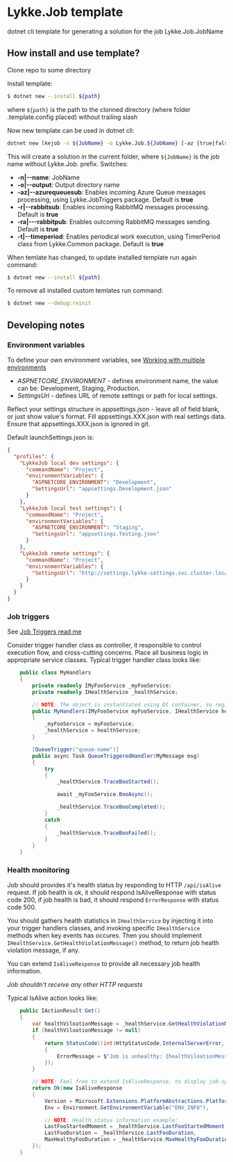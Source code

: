 # Lykke.Job template

dotnet cli template for generating a solution for the job Lykke.Job.JobName

## How install and use template?

Clone repo to some directory

Install template:
```sh
$ dotnet new --install ${path}
```
where `${path}` is the path to the clonned directory (where folder .template.config placed) without trailing slash

Now new template can be used in dotnet cli:

```sh
dotnet new lkejob -n ${JobName} -o Lykke.Job.${JobName} [-az {true|false} -r {true|false} -ra {true|false} -t {true|false}]
```
This will create a solution in the current folder, where `${JobName}` is the job name without Lykke.Job. prefix. 
Switches:
* **-n|--name**: JobName
* **-o|--output**: Output directory name
* **-az|--azurequeuesub**: Enables incoming Azure Queue messages processing, using Lykke.JobTriggers package. Default is **true**
* **-r|--rabbitsub**: Enables incoming RabbitMQ messages processing. Default is **true**
* **-ra|---rabbitpub**: Enables outcoming RabbitMQ messages sending. Default is **true**
* **-t|--timeperiod**: Enables periodical work execution, using TimerPeriod class from Lykke.Common package. Default is **true**

When temlate has changed, to update installed template run again command:

```sh
$ dotnet new --install ${path}
```

To remove all installed custom temlates run command:

```sh
$ dotnet new --debug:reinit 
```

## Developing notes

### Environment variables

To define your own environment variables, see [Working with multiple environments](https://docs.microsoft.com/en-us/aspnet/core/fundamentals/environments)

* *ASPNETCORE_ENVIRONMENT* - defines environment name, the value can be: Development, Staging, Production.
* *SettingsUrl* - defines URL of remote settings or path for local settings.

Reflect your settings structure in appsettings.json - leave all of field blank, or just show value's format. Fill appsettings.XXX.json with real settings data. Ensure that appsettings.XXX.json is ignored in git.

Default launchSettings.json is:

```json
{
  "profiles": {
    "LykkeJob local dev settings": {
      "commandName": "Project",
      "environmentVariables": {
        "ASPNETCORE_ENVIRONMENT": "Development",
        "SettingsUrl": "appsettings.Development.json"
      }
    },
    "LykkeJob local test settings": {
      "commandName": "Project",
      "environmentVariables": {
        "ASPNETCORE_ENVIRONMENT": "Staging",
        "SettingsUrl": "appsettings.Testing.json"
      }
    },
    "LykkeJob remote settings": {
      "commandName": "Project",
      "environmentVariables": {
        "SettingsUrl": "http://settings.lykke-settings.svc.cluster.local/your_token_LykkeJobJob"
      }
    }
  }
}
```

### Job triggers

See [Job Triggers read me](https://github.com/LykkeCity/JobTriggers/blob/master/readme.md)

Consider trigger handler class as controller, it responsible to control execution flow, and cross-cutting concerns. Place all business logic in appropriate service classes. Typical trigger handler class looks like:

```cs
    public class MyHandlers
    {
        private readonly IMyFooService _myFooService;
        private readonly IHealthService _healthService;

        // NOTE: The object is instantiated using DI container, so registered dependencies are injects well
        public MyHandlers(IMyFooService myFooService, IHealthService healthService)
        {
            _myFooService = myFooService;
            _healthService = healthService;
        }

        [QueueTrigger("queue-name")]
        public async Task QueueTriggeredHandler(MyMessage msg)
        {
            try
            {
                _healthService.TraceBooStarted();

                await _myFooService.BooAsync();

                _healthService.TraceBooCompleted();
            }
            catch
            {
                _healthService.TraceBooFailed();
            }
        }
    }
```

### Health monitoring

Job should provides it's health status by responding to HTTP `/api/isAlive` request. 
If job health is ok, it should respond IsAliveResponse with status code 200, if job health is bad, it should respond `ErrorResponse` with status code 500.

You should gathers health statistics in `IHealthService` by injecting it into your trigger handlers classes, 
and invoking specific `IHealthService` methods when key events has occures. 
Then you should implement `IHealthService.GetHealthViolationMessage()` method, 
to return job health violation message, if any.

You can extend `IsAliveResponse` to  provide all necessary job health information.

*Job shouldn't receive any other HTTP requests*

Typical IsAlive action looks like:

```cs
    public IActionResult Get()
    {
        var healthViloationMessage = _healthService.GetHealthViolationMessage();
        if (healthViloationMessage != null)
        {
            return StatusCode((int)HttpStatusCode.InternalServerError, new ErrorResponse
            {
                ErrorMessage = $"Job is unhealthy: {healthViloationMessage}"
            });
        }

        // NOTE: Feel free to extend IsAliveResponse, to display job-specific health status
        return Ok(new IsAliveResponse
        {
            Version = Microsoft.Extensions.PlatformAbstractions.PlatformServices.Default.Application.ApplicationVersion,
            Env = Environment.GetEnvironmentVariable("ENV_INFO"),

            // NOTE: Health status information example: 
            LastFooStartedMoment = _healthService.LastFooStartedMoment,
            LastFooDuration = _healthService.LastFooDuration,
            MaxHealthyFooDuration = _healthService.MaxHealthyFooDuration
        });
    }
```
